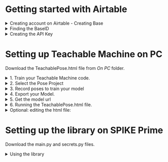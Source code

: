 # Getting started with Airtable


<details>
<summary>Creating account on Airtable - Creating Base </summary>

<h3> 1. Go to https://airtable.com </h3>
</br>
</br> 

![login screen](/Lesson_5/images/airtable_welcome.png)

</br>
</br>

<h3> 2. Sign in if you have an Airtable account, or Sign up to create a new account</h3>
</br>
</br> 

![sign up screen](/Lesson_5/images/signup.png)![sign in screen](/Lesson_5/images/signin.png)

<h3> 3. Click on Add a base and Start from scratch   </h3>     

![add base screen](/Lesson_5/images/addbase.png)

<h3> and give it a suitable name</h3> 

![name base screen](/Lesson_5/images/namebase.png)
        
<h3> 4. This will open up your new document . Note the names of the Table and Fields </h3>
        
![table view screen](/Lesson_5/images/tableview.png)
</details>



<details>
  <summary>Finding the BaseID </summary>

<h3> 1. Go to https://airtable.com/api </h3>

![api welcome screen](/Lesson_5/images/apiwelcome.png)

<h3> 2. Click on your project name to reveal the api page. Copy the BaseID and replace the "BaseID" in secrets.py with this string </h3>

![api page screen](/Lesson_5/images/apipage.png)

</details>



<details>
  <summary>Creating the API Key</summary>


<h3> 1. Go to https://airtable.com/account and click Generate API Key</h3>

![api welcome screen](/Lesson_5/images/apikey1.png)

<h3> 2. Copy the API Key and replace the "AirtableAPPKey" in secrets.py with this string. Do not share this string.</h3>

![api welcome screen](/Lesson_5/images/apikey2.png)

</details>

# Setting up Teachable Machine on PC

Download the TeachablePose.html file from <i> On PC </i> folder. 



 <details>
 <summary> 1.	Train your Teachable Machine code. </summary>

 <br>
 <br> 

 Go to https://teachablemachine.withgoogle.com/ and click on Get Started button

 <br>
 <br> 

 ![Getting started](/Lesson_5/images/getstarted.png)

 <br>
 <br> 
 </details>

 <details>

 <summary> 2.	Select the Pose Project</summary>

 <br>
 <br> 

 ![pose project](/Lesson_5/images/poseproject.png)

 <br>
 <br> 

 </details>

 <details>

 <summary> 3.	Record poses to train your model  </summary>

 <br>
 <br> 

 Click on the webcam button to start recording. Record many samples for accuracy. Create two different classes, and name them whatever you like. Then click the Train Model button.

 <br>
 <br> 

 ![trainingscreen](/Lesson_5/images/trainingscreen1.png)

 <br>
 <br> 

 </details>

 <details>

 <summary> 4. Export your Model.  </summary>

 <br>
 <br> 

 Once you have recorded all samples and trained your data, click Export Model.

 <br>
 <br> 

 ![trainedscreen](/Lesson_5/images/trainedscreen.png)

 <br>
 <br> 

 </details>

 <details>

 <summary> 5. Get the model url  </summary>

 <br>
 <br>  

 Click on the Upload/Update my cloud model to create or update your model url. Copy the url from this page. 

 <br>
 <br> 

 ![update](/Lesson_5/images/update.png)

 <br>
 <br> 

 </details>

 <details>

 <summary> 6.	Running the TeachablePose.html file. </summary>

 <br>
 <br>  

Open the TeachablePose.html file on Google Chrome. 

Enter the url from Step 5 in the text box saying <i>url</i>.
Also enter the APIKey and BaseID for your  Airtable document in their respective boxes. Refer to the sections <i> Finding the BaseID </i> and <i> Creating API Key </i> above on where to find them.

<br>
<br>
Click submit to begin. You will need to allow Chrome access to your computer's webcam. A box should appear on the left, showing you your webcam view with the pose joints overlaid on top. 


 <br>
 <br> 

 ![apiupdate](/Lesson_5/images/teachableposemodel.png)

 <br>
 <br> 
 
 <i>Note: If you have  edited the Table name and Field name on your Airtable you will have to edit the html file and update the "Editable Section" . </i>

 <br>
 <br>
 </details>



<details>
 
<summary> Optional: editing the html file:</summary>
 
<br>
<br> 
<i> please proceed with caution...</i>

If you want to edit the html file or want to see how the code is written,  right-click and open the html file on an editor. 

<br>
<br> 


 </details>
 
# Setting up the library on SPIKE Prime

Download the main.py and secrets.py files.

<details>
  <summary>Using the library</summary>
   
<h3> 0. Download secrets.py to your SPIKE Prime.</h3>


<h3> 1. Edit the secrets.py file</h3>

Edit the secrets.py file by replacing BaseID and API Key from your account. Refer to the sections <i> Finding the BaseID </i> and <i> Creating API Key </i> above on how to do it.


<h3> 2. Edit the main.py file</h3>

You can start playing with the library using main.py. It shows how you can import the airtable library and use the available function. 


</details>
